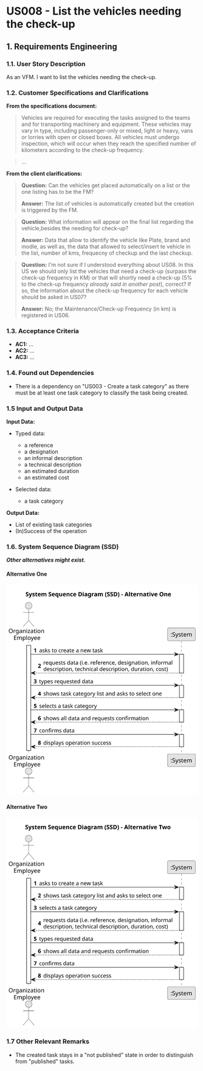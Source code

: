 # US008 - List the vehicles needing the check-up


## 1. Requirements Engineering

### 1.1. User Story Description

As an VFM. I want to list the vehicles needing the check-up.

### 1.2. Customer Specifications and Clarifications 

**From the specifications document:**

>Vehicles are required for executing the tasks assigned to the teams and for transporting machinery and equipment. These vehicles may vary in type, including passenger-only or mixed, light or heavy, vans or lorries with open or closed boxes. All vehicles must undergo inspection, which will occur when they reach the specified number of kilometers according to the check-up frequency.	 

> ...

**From the client clarifications:**

> **Question:** Can the vehicles get placed automatically on a list or the one listing has to be the FM?
>
> **Answer:** The list of vehicles is automatically created but the creation is triggered by the FM.

> **Question:** What information will appear on the final list regarding the vehicle,besides the needing for check-up?
>
> **Answer:** Data that allow to identify the vehicle like Plate, brand and modle, as well as, the data that allowed to select/insert te vehicle in the list, number of kms, frequecny of checkup and the last checkup.

> **Question:** I'm not sure if I understood everything about US08. In this US we should only list the vehicles that need a check-up (surpass the check-up frequency in KM) or that will shortly need a check-up (5% to the check-up frequency *already said in another post*), correct? If so, the information about the check-up frequency for each vehicle should be asked in US07?
>
> **Answer:** No; the Maintenance/Check-up Frequency (in km) is registered in US06.

### 1.3. Acceptance Criteria

* **AC1:** ...
* **AC2:** ...
* **AC3:** ...

### 1.4. Found out Dependencies

* There is a dependency on "US003 - Create a task category" as there must be at least one task category to classify the task being created.

### 1.5 Input and Output Data

**Input Data:**

* Typed data:
    * a reference
    * a designation 
    * an informal description
    * a technical description
    * an estimated duration
    * an estimated cost
	
* Selected data:
    * a task category 

**Output Data:**

* List of existing task categories
* (In)Success of the operation

### 1.6. System Sequence Diagram (SSD)

**_Other alternatives might exist._**

#### Alternative One

![System Sequence Diagram - Alternative One](svg/us006-system-sequence-diagram-alternative-one.svg)

#### Alternative Two

![System Sequence Diagram - Alternative Two](svg/us006-system-sequence-diagram-alternative-two.svg)

### 1.7 Other Relevant Remarks

* The created task stays in a "not published" state in order to distinguish from "published" tasks.